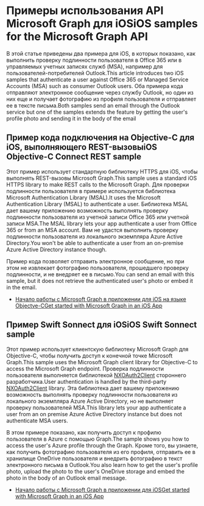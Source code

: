 # <a name="ios-samples-for-the-microsoft-graph-api"></a><span data-ttu-id="d9d17-101">Примеры использования API Microsoft Graph для iOS</span><span class="sxs-lookup"><span data-stu-id="d9d17-101">iOS samples for the Microsoft Graph API</span></span>
<span data-ttu-id="d9d17-102">В этой статье приведены два примера для iOS, в которых показано, как выполнить проверку подлинности пользователя в Office 365 или в управляемых учетных записях служб (MSA), например для пользователей-потребителей Outlook.</span><span class="sxs-lookup"><span data-stu-id="d9d17-102">This article introduces two iOS samples that authenticate a user against Office 365 or Managed Service Accounts (MSA) such as consumer Outlook users.</span></span> <span data-ttu-id="d9d17-103">Оба примера кода отправляют электронное сообщение через службу Outlook, но один из них еще и получает фотографию из профиля пользователя и отправляет ее в тексте письма.</span><span class="sxs-lookup"><span data-stu-id="d9d17-103">Both samples send an email through the Outlook service but one of the samples extends the feature by getting the user's profile photo and sending it in the body of the email</span></span>

## <a name="ios-objective-c-connect-rest-sample"></a><span data-ttu-id="d9d17-104">Пример кода подключения на Objective-C для iOS, выполняющего REST-вызовы</span><span class="sxs-lookup"><span data-stu-id="d9d17-104">iOS Objective-C Connect REST sample</span></span>
<span data-ttu-id="d9d17-105">Этот пример использует стандартную библиотеку HTTPS для iOS, чтобы выполнять REST-вызовы Microsoft Graph.</span><span class="sxs-lookup"><span data-stu-id="d9d17-105">This sample uses a standard iOS HTTPS library to make REST calls to the Microsoft Graph.</span></span> <span data-ttu-id="d9d17-106">Для проверки подлинности пользователя в примере используется библиотека Microsoft Authentication Library (MSAL).</span><span class="sxs-lookup"><span data-stu-id="d9d17-106">It uses the Microsoft Authentication Library (MSAL) to authenticate a user.</span></span> <span data-ttu-id="d9d17-107">Библиотека MSAL дает вашему приложению возможность выполнять проверку подлинности пользователя из учетной записи Office 365 или учетной записи MSA.</span><span class="sxs-lookup"><span data-stu-id="d9d17-107">The MSAL library lets your app authenticate a user from Office 365 or from an MSA account.</span></span> <span data-ttu-id="d9d17-108">Вам не удастся выполнить проверку подлинности пользователя из локального экземпляра Azure Active Directory.</span><span class="sxs-lookup"><span data-stu-id="d9d17-108">You won't be able to authenticate a user from an on-premise Azure Active Directory instance though.</span></span>

<span data-ttu-id="d9d17-109">Пример кода позволяет отправить электронное сообщение, но при этом не извлекает фотографию пользователя, прошедшего проверку подлинности, и не внедряет ее в письмо.</span><span class="sxs-lookup"><span data-stu-id="d9d17-109">You can send an email with this sample, but it does not retrieve the authenticated user's photo or embed it in the email.</span></span>

- [<span data-ttu-id="d9d17-110">Начало работы с Microsoft Graph в приложении для iOS на языке Objectve-C</span><span class="sxs-lookup"><span data-stu-id="d9d17-110">Get started with Microsoft Graph in an iOS App</span></span>](ios_objectivec.md)

## <a name="ios-swift-sonnect-sample"></a><span data-ttu-id="d9d17-111">Пример Swift Sonnect для iOS</span><span class="sxs-lookup"><span data-stu-id="d9d17-111">iOS Swift Sonnect sample</span></span>
<span data-ttu-id="d9d17-112">Этот пример использует клиентскую библиотеку Microsoft Graph для Objective-C, чтобы получить доступ к конечной точке Microsoft Graph.</span><span class="sxs-lookup"><span data-stu-id="d9d17-112">This sample uses the Microsoft Graph client library for Objective-C to access the Microsoft Graph endpoint.</span></span> <span data-ttu-id="d9d17-113">Проверка подлинности пользователя выполняется библиотекой [NXOAuth2Client](https://github.com/nxtbgthng/OAuth2Client) стороннего разработчика.</span><span class="sxs-lookup"><span data-stu-id="d9d17-113">User authentication is handled by the third-party [NXOAuth2Client](https://github.com/nxtbgthng/OAuth2Client) library.</span></span> <span data-ttu-id="d9d17-114">Эта библиотека дает вашему приложению возможность выполнять проверку подлинности пользователя из локального экземпляра Azure Active Directory, но не выполняет проверку пользователей MSA.</span><span class="sxs-lookup"><span data-stu-id="d9d17-114">This library lets your app authenticate a user from an on premise Azure Active Directory instance but does not authenticate MSA users.</span></span>

<span data-ttu-id="d9d17-115">В этом примере показано, как получить доступ к профилю пользователя в Azure с помощью Graph.</span><span class="sxs-lookup"><span data-stu-id="d9d17-115">The sample shows you how to access the user's Azure profile through the Graph.</span></span> <span data-ttu-id="d9d17-116">Кроме того, вы узнаете, как получить фотографию пользователя из его профиля, отправить ее в хранилище OneDrive пользователя и внедрить фотографию в текст электронного письма в Outlook.</span><span class="sxs-lookup"><span data-stu-id="d9d17-116">You also learn how to get the user's profile photo, upload the photo to the user's OneDrive storage and embed the photo in the body of an Outlook email message.</span></span>

- [<span data-ttu-id="d9d17-117">Начало работы с Microsoft Graph в приложении для iOS</span><span class="sxs-lookup"><span data-stu-id="d9d17-117">Get started with Microsoft Graph in an iOS App</span></span>](ios_swift.md)
